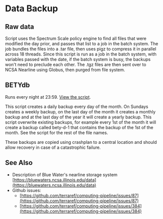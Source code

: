# Data Backup

## Raw data

Script uses the Spectrum Scale policy engine to find all files that were modified the day prior, and passes that list to a job in the batch system. The job bundles the files into a .tar file, then uses pigz to compress it in parallel across 18 threads. Since this script is run as a job in the batch system, with variables passed with the date, if the batch system is busy, the backups won't need to preclude each other. The .tgz files are then sent over to NCSA Nearline using Globus, then purged from file system.

## BETYdb

Runs every night at 23:59. [View the script](https://github.com/PecanProject/pecan/blob/master/scripts/backup.bety.sh).

This script creates a daily backup every day of the month. On Sundays creates a weekly backup, on the last day of the month it creates a monthly backup and at the last day of the year it will create a yearly backup. This script overwrite existing backups, for example every 1st of the month it will create a backup called bety-d-1 that contains the backup of the 1st of the month. See the script for the rest of the file names.

These backups are copied using crashplan to a central location and should allow recovery in case of a catastrophic failure.

## See Also

* Description of Blue Water's nearline storage system [https://bluewaters.ncsa.illinois.edu/data](https://bluewaters.ncsa.illinois.edu/data)
* Github issues: 
  * [https://github.com/terraref/computing-pipeline/issues/87](https://github.com/terraref/computing-pipeline/issues/87)
  * [https://github.com/terraref/computing-pipeline/issues/384](https://github.com/terraref/computing-pipeline/issues/384)

